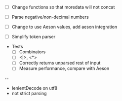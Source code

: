 - [ ] Change functions so that moredata will not concat
- [ ] Parse negative/non-decimal numbers

- [ ] Change to use Aeson values, add aeson integration

- [ ] Simplify token parser

- Tests
  - [ ] Combinators
  - [ ] <|>, <*>
  - [ ] Correctly returns unparsed rest of input
  - [ ] Measure performance, compare with Aeson

--

- lenientDecode on utf8
- not strict parsing
